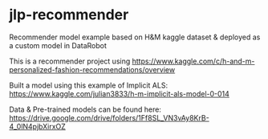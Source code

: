 # jlp-recommender
Recommender model example based on H&amp;M kaggle dataset & deployed as a custom model in DataRobot

This is a recommender project using https://www.kaggle.com/c/h-and-m-personalized-fashion-recommendations/overview

Built a model using this example of Implicit ALS:
https://www.kaggle.com/julian3833/h-m-implicit-als-model-0-014

Data & Pre-trained models can be found here: https://drive.google.com/drive/folders/1Ff8SL_VN3vAy8KrB-4_0lN4pjbXirxOZ
